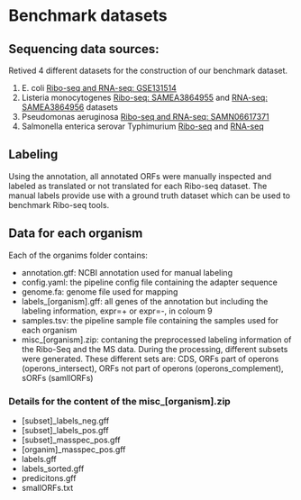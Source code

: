 # Benchmark datasets

## Sequencing data sources:
Retived 4 different datasets for the construction of our benchmark dataset.
1. E. coli
[Ribo-seq and RNA-seq: GSE131514](https://www.ncbi.nlm.nih.gov/geo/query/acc.cgi?acc=GSE131514)
2. Listeria monocytogenes
[Ribo-seq: SAMEA3864955](https://www.ncbi.nlm.nih.gov/biosample/SAMEA3864955) and [RNA-seq: SAMEA3864956](https://www.ncbi.nlm.nih.gov/biosample/SAMEA3864956) datasets
3. Pseudomonas aeruginosa 
[Ribo-seq and RNA-seq: SAMN06617371](www.ncbi.nlm.nih.gov/biosample/SAMN06617371)
4. Salmonella enterica serovar Typhimurium
[Ribo-seq](https://www.ncbi.nlm.nih.gov/sra/SRX3456030[accn]) and [RNA-seq](https://www.ncbi.nlm.nih.gov/sra/SRX3456038[accn])

## Labeling
Using the annotation, all annotated ORFs were manually inspected and labeled as translated or not translated for each Ribo-seq dataset. The manual labels provide use with a ground truth dataset which can be used to benchmark Ribo-seq tools.


## Data for each organism
Each of the organims folder contains:
- annotation.gtf: NCBI annotation used for manual labeling
- config.yaml: the pipeline config file containing the adapter sequence
- genome.fa: genome file used for mapping
- labels_[organism].gff: all genes of the annotation but including the labeling information, expr=+ or expr=-,  in coloum 9 
- samples.tsv: the pipeline sample file containing the samples used for each organism
- misc_[organism].zip: contaning the preprocessed labeling information of the Ribo-Seq and the MS data. During the processing, different subsets were generated. 
These different sets are: CDS, ORFs part of operons (operons_intersect), ORFs not part of operons (operons_complement), sORFs (samllORFs)

### Details for the content of the misc_[organism].zip
- [subset]_labels_neg.gff
- [subset]_labels_pos.gff
- [subset]_masspec_pos.gff
- [organim]_masspec_pos.gff
- labels.gff
- labels_sorted.gff
- predicitons.gff
- smallORFs.txt
